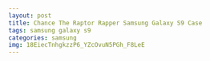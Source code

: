 ```yaml
---
layout: post
title: Chance The Raptor Rapper Samsung Galaxy S9 Case
tags: samsung galaxy s9
categories: samsung
img: 18EiecTnhgkzzP6_YZcOvuN5PGh_F8LeE
---
```

